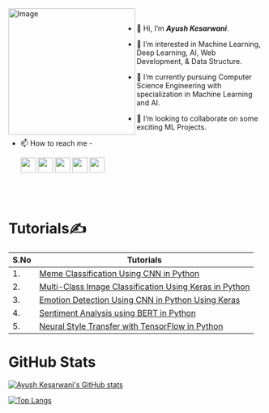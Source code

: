 <img align="left" alt="Image" src="https://user-images.githubusercontent.com/57597700/116680680-964bc200-a9c9-11eb-8883-deeb257fd9de.png" width="250"/>

<br/>

- 👋 Hi, I’m _**Ayush Kesarwani**_.
- 👀 I’m interested in Machine Learning, Deep Learning, AI, Web Development, & Data Structure.
- 🌱 I’m currently pursuing Computer Science Engineering with specialization in Machine Learning and AI.
- 💞️ I’m looking to collaborate on some exciting ML Projects.
- 📫 How to reach me -
     
     <a href="https://www.linkedin.com/in/ayushkesarwani/"><img src="https://user-images.githubusercontent.com/57597700/115221409-434f5080-a127-11eb-8605-0de27d8ee0e7.png" width=30></a> <a href="https://twitter.com/Ayush_1206"><img src="https://user-images.githubusercontent.com/57597700/115221648-86112880-a127-11eb-8298-18349120b44b.png" width=30></a> <a href="https://www.instagram.com/_ayush7781_/"><img src="https://user-images.githubusercontent.com/57597700/115221558-6ed23b00-a127-11eb-90cf-c330432b48e3.png" width=30></a> <a href="https://github.com/Ayush12062000"><img src="https://user-images.githubusercontent.com/57597700/115221750-9e814300-a127-11eb-87ad-9829817b7a36.png" width=30></a> <a href="mailto: kaayush112@gmail.com"><img src="https://user-images.githubusercontent.com/57597700/115959649-e559a900-a52a-11eb-9cf5-3659573b814b.png" width=30></a>


<br/>
<br/>

# Tutorials✍
| S.No | Tutorials |
| --- | --- |
| 1. | [Meme Classification Using CNN in Python](https://valueml.com/meme-classification-using-cnn-in-python/) |
| 2. | [Multi-Class Image Classification Using Keras in Python](https://valueml.com/multi-class-image-classification-using-keras-in-python/) |
| 3. | [Emotion Detection Using CNN in Python Using Keras](https://valueml.com/emotion-detection-using-cnn-in-python-using-keras/) |
| 4. | [Sentiment Analysis using BERT in Python](https://valueml.com/sentiment-analysis-using-bert-in-python/) |
| 5. | [Neural Style Transfer with TensorFlow in Python](https://valueml.com/neural-style-transfer-with-tensorflow-in-python/) |


# GitHub Stats
[![Ayush Kesarwani's GitHub stats](https://github-readme-stats.vercel.app/api?username=Ayush12062000&show_icons=true)](https://github.com/Ayush12062000/github-readme-stats)

[![Top Langs](https://github-readme-stats.vercel.app/api/top-langs/?username=Ayush12062000&layout=compact)](https://github.com/Ayush12062000/github-readme-stats)



<!---
Ayush12062000/Ayush12062000 is a ✨ special ✨ repository because its `README.md` (this file) appears on your GitHub profile.
You can click the Preview link to take a look at your changes.
--->
